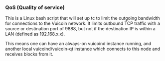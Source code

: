### QoS (Quality of service) ###

This is a Linux bash script that will set up tc to limit the outgoing bandwidth for connections to the Vuicoin network. It limits outbound TCP traffic with a source or destination port of 9888, but not if the destination IP is within a LAN (defined as 192.168.x.x).

This means one can have an always-on vuicoind instance running, and another local vuicoind/vuicoin-qt instance which connects to this node and receives blocks from it.
